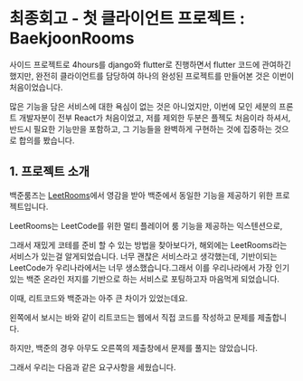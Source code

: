 # 최종회고 - 첫 클라이언트 프로젝트 : BaekjoonRooms

사이드 프로젝트로 4hours를 django와 flutter로 진행하면서 flutter 코드에 관여하긴 했지만, 완전히 클라이언트를 담당하여 하나의 완성된 프로젝트를 만들어본 것은 이번이 처음이었습니다.

많은 기능을 담은 서비스에 대한 욕심이 없는 것은 아니었지만, 이번에 모인 세분의 프론트 개발자분이 전부 React가 처음이었고, 저를 제외한 두분은 플젝도 처음이라 하셔서, 반드시 필요한 기능만을 포함하고, 그 기능들을 완벽하게 구현하는 것에 집중하는 것으로 합의를 봤습니다.

## 1. 프로젝트 소개

백준룸즈는 [LeetRooms](https://leetrooms.com/)에서 영감을 받아 백준에서 동일한 기능을 제공하기 위한 프로젝트입니다.

LeetRooms는 LeetCode를 위한 멀티 플레이어 룸 기능을 제공하는 익스텐션으로,

그래서 재밌게 코테를 준비 할 수 있는 방법을 찾아보다가, 해외에는 LeetRooms라는 서비스가 있는걸 알게되었습니다. 너무 괜찮은 서비스라고 생각했는데, 기반이되는 LeetCode가 우리나라에서는 너무 생소했습니다.그래서 이를 우리나라에서 가장 인기있는 백준 온라인 저지를 기반으로 하는 서비스로 포팅하고자 마음먹게 되었습니다.

이때, 리트코드와 백준과는 아주 큰 차이가 있었는데요.

왼쪽에서 보시는 바와 같이 리트코드는 웹에서 직접 코드를 작성하고 문제를 제출합니다.

하지만, 백준의 경우 아무도 오른쪽의 제출창에서 문제를 풀지는 않았습니다.

그래서 우리는 다음과 같은 요구사항을 세웠습니다.
